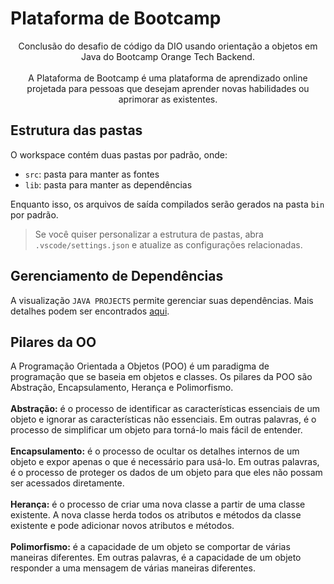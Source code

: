 <h1>Plataforma de Bootcamp</h1>

<p align="center">
Conclusão do desafio de código da DIO usando orientação a objetos em Java do Bootcamp Orange Tech Backend.
<br/><br/>
A Plataforma de Bootcamp é uma plataforma de aprendizado online projetada para pessoas que desejam aprender novas habilidades ou aprimorar as existentes.
</p>

##

<h2>Estrutura das pastas</h2>

O workspace contém duas pastas por padrão, onde:

- `src`: pasta para manter as fontes
- `lib`: pasta para manter as dependências

Enquanto isso, os arquivos de saída compilados serão gerados na pasta `bin` por padrão.

> Se você quiser personalizar a estrutura de pastas, abra `.vscode/settings.json` e atualize as configurações relacionadas.

<h2>Gerenciamento de Dependências</h2>

A visualização `JAVA PROJECTS` permite gerenciar suas dependências. Mais detalhes podem ser encontrados [aqui](https://github.com/microsoft/vscode-java-dependency#manage-dependencies).

##

<h2>Pilares da OO</h2>
<p>A Programação Orientada a Objetos (POO) é um paradigma de programação que se baseia em objetos e classes. Os pilares da POO são Abstração, Encapsulamento, Herança e Polimorfismo.
<br/>
<br/>
<strong>Abstração:</strong> é o processo de identificar as características essenciais de um objeto e ignorar as características não essenciais. Em outras palavras, é o processo de simplificar um objeto para torná-lo mais fácil de entender.
<br/>
<br/>
<strong>Encapsulamento:</strong> é o processo de ocultar os detalhes internos de um objeto e expor apenas o que é necessário para usá-lo. Em outras palavras, é o processo de proteger os dados de um objeto para que eles não possam ser acessados diretamente.
<br/>
<br/>
<strong>Herança:</strong> é o processo de criar uma nova classe a partir de uma classe existente. A nova classe herda todos os atributos e métodos da classe existente e pode adicionar novos atributos e métodos.
<br/>
<br/>
<strong>Polimorfismo:</strong> é a capacidade de um objeto se comportar de várias maneiras diferentes. Em outras palavras, é a capacidade de um objeto responder a uma mensagem de várias maneiras diferentes.
</p>